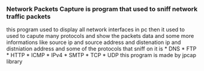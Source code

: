 <h3>Network Packets Capture is program that used to sniff network traffic packets</h3>
this program used to display all network interfaces in pc then it used to used to capute many protocols and show the packets data and some more informations like source ip and source address and distenation ip and distniation address and some of the protocols that sniff on it is  
* DNS
* FTP
* HTTP
* ICMP
* IPv4
* SMTP
* TCP
* UDP
this program is made by <a src ="https://github.com/jpcap/jpcap">jpcap library</a>

